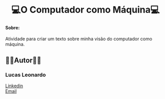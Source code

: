 <h1 align="center">💻O Computador como Máquina💻</h1>

<h4>Sobre:</h4> Atividade para criar um texto sobre minha visão do computador como máquina.

<br />
<h2>🧔🏻Autor🧔🏻</h2>

<h3>Lucas Leonardo</h3>

[Linkedin](https://www.linkedin.com/in/caslujpg/)</br>
[Email](caslujpg@gmail.com)

